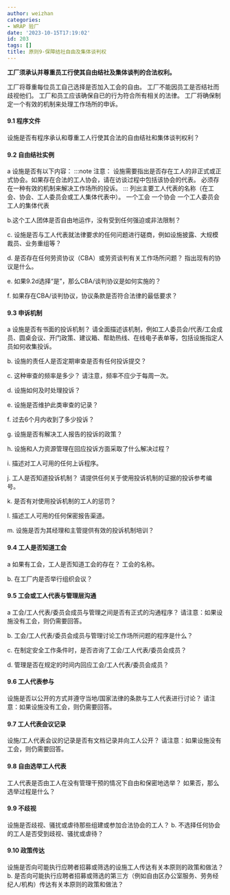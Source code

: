 ```yaml
---
author: weizhan
categories:
- WRAP 验厂
date: '2023-10-15T17:19:02'
id: 203
tags: []
title: 原则9-保障结社自由及集体谈判权
---
```


**工厂须承认并尊重员工行使其自由结社及集体谈判的合法权利。**  
  
工厂将尊重每位员工自己选择是否加入工会的自由。 工厂不能因员工是否结社而歧视他们。 工厂和员工应该确保自已的行为符合所有相关的法律。
工厂将确保制定一个有效的机制来处理工作场所的申诉。

#### 9.1 程序文件

设施是否有程序承认和尊重工人行使其合法的自由结社和集体谈判权利？

#### 9.2 自由结社实例

a 设施是否有以下内容： :::note 注意： 设施需要指出是否存在工人的非正式或正式协会。如果存在合法的工人协会，请在访谈过程中包括该协会的代表。
必须存在一种有效的机制来解决工作场所的投诉。 ::: 列出主要工人代表的名称（在工会、协会、工人委员会或工人集体代表中）。 一个工会 一个协会
一个工人委员会 工人的集体代表

b.这个工人团体是否自由地运作，没有受到任何强迫或非法限制？

c. 设施是否与工人代表就法律要求的任何问题进行磋商，例如设施披露、大规模裁员、业务重组等？

d. 是否存在任何劳资协议（CBA）或劳资谈判有关工作场所问题？ 指出现有的协议是什么。

e. 如果9.2d选择“是”，那么CBA/谈判协议是如何实施的？

f. 如果存在CBA/谈判协议，协议条款是否符合法律的最低要求？

#### 9.3 申诉机制

a 设施是否有书面的投诉机制？
请全面描述该机制，例如工人委员会/代表/工会成员、圆桌会议、开门政策、建议箱、帮助热线、在线电子表单等，包括设施指定人员如何收集投诉。

b. 设施的责任人是否定期审查是否有任何投诉提交？

c. 这种审查的频率是多少？ 请注意，频率不应少于每周一次。

d. 设施如何及时处理投诉？

e. 设施是否维护此类审查的记录？

f. 过去6个月内收到了多少投诉？

g. 设施是否有解决工人报告的投诉的政策？

h. 设施和人力资源管理在回应投诉方面采取了什么解决过程？

i. 描述对工人可用的任何上诉程序。

j. 工人是否知道投诉机制？ 请提供任何关于使用投诉机制的证据的投诉参考编号。

k. 是否有对使用投诉机制的工人的惩罚？

l. 描述工人可用的任何保密报告渠道。

m. 设施是否为其经理和主管提供有效的投诉机制培训？

#### 9.4 工人是否知道工会

a 如果有工会，工人是否知道工会的存在？ 工会的名称。

b. 在工厂内是否举行组织会议？

#### 9.5 工会或工人代表与管理层沟通

a 工会/工人代表/委员会成员与管理之间是否有正式的沟通程序？ 请注意：如果设施没有工会，则仍需要回答。

b. 工会/工人代表/委员会成员与管理讨论工作场所问题的程序是什么？

c. 在制定安全工作条件时，是否咨询了工会/工人代表/委员会成员？

d. 管理是否在规定的时间内回应工会/工人代表/委员会成员？

#### 9.6 工人代表参与

设施是否以公开的方式并遵守当地/国家法律的条款与工人代表进行讨论？ 请注意：如果设施没有工会，则仍需要回答。

#### 9.7 工人代表会议记录

设施/工人代表会议的记录是否有文档记录并向工人公开？ 请注意：如果设施没有工会，则仍需要回答。

#### 9.8 自由选举工人代表

工人代表是否由工人在没有管理干预的情况下自由和保密地选举？ 如果否，那么选举过程是什么？

#### 9.9 不歧视

设施是否歧视、骚扰或虐待那些组建或参加合法协会的工人？ b. 不选择任何协会的工人是否受到歧视、骚扰或虐待？

#### 9.10 政策传达

设施是否向可能执行应聘者招募或筛选的设施工人传达有关本原则的政策和做法？ b.
是否向可能执行应聘者招募或筛选的第三方（例如自由区办公室服务、劳务经纪人/机构）传达有关本原则的政策和做法？


